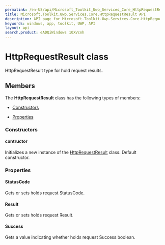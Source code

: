 ```yaml
---
permalink: /en-US/api/Microsoft_Toolkit_Uwp_Services_Core_HttpRequestResult.htm
title: Microsoft.Toolkit.Uwp.Services.Core.HttpRequestResult API 
description: API page for Microsoft.Toolkit.Uwp.Services.Core.HttpRequestResult
keywords: windows, app, toolkit, UWP, API
layout: api
search.product: eADQiWindows 10XVcnh
---
```



# HttpRequestResult class

HttpRequestResult type for hold request results.

## Members

The **HttpRequestResult** class has the following types of members:

* [Constructors](#Constructors)

* [Properties](#Properties)

### Constructors

#### contructor

Initializes a new instance of the [HttpRequestResult](Microsoft_Toolkit_Uwp_Services_Core_HttpRequestResult.htm) class. Default constructor.



### Properties

#### StatusCode

Gets or sets holds request StatusCode.



#### Result

Gets or sets holds request Result.



#### Success

Gets a value indicating whether holds request Success boolean.


